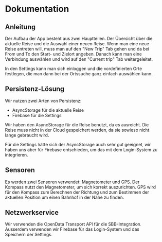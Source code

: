 # Dokumentation

## Anleitung

Der Aufbau der App besteht aus zwei Hauptteilen. Der Übersicht über die aktuelle
Reise und die Auswahl einer neuen Reise. Wenn man eine neue Reise antreten will,
muss man auf den "New Trip" Tab gehen und da bei From und To den Start- und Zielort
angeben. Danach kann man eine Verbindung auswählen und wird auf den "Current trip"
Tab weitergeleitet.

In den Settings kann man sich einloggen und die vordefinierten Orte festlegen, die man
dann bei der Ortssuche ganz einfach auswählen kann.

## Persistenz-Lösung

Wir nutzen zwei Arten von Persistenz:

- AsyncStorage für die aktuelle Reise
- Firebase für die Settings

Wir haben den AsyncStorage für die Reise benutzt, da es ausreicht.
Die Reise muss nicht in der Cloud gespeichert werden, da sie sowieso nicht lange
gebraucht wird.

Für die Settings hätte sich der AsyncStorage auch sehr gut geeignet, wir haben uns
aber für Firebase entschieden, um das mit dem Login-System zu integrieren.

## Sensoren

Es werden zwei Sensoren verwendet: Magnetometer und GPS. Der Kompass nutzt den
Magnetometer, um sich korrekt auszurichten. GPS wird für den Kompass zum Berechnen
der Richtung und zum Bestimmen der aktuellen Position um einen Bahnhof in der Nähe
zu finden.

## Netzwerkservice

Wir verwenden die OpenData Transport API für die SBB-Integration. Ausserdem verwenden
wir Firebase für das Login-System und das Speichern der Settings.
